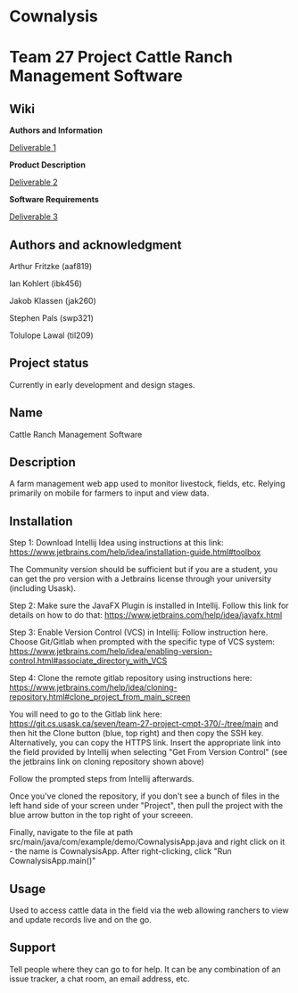# Cownalysis

# Team 27 Project Cattle Ranch Management Software

## Wiki
**Authors and Information**

[Deliverable 1](https://git.cs.usask.ca/seven/team-27-project-cmpt-370/-/wikis/Deliverable_1)

**Product Description**

[Deliverable 2](https://git.cs.usask.ca/seven/team-27-project-cmpt-370/-/wikis/Deliverable-2)

**Software Requirements**

[Deliverable 3](https://git.cs.usask.ca/seven/team-27-project-cmpt-370/-/wikis/deliverable_3)


## Authors and acknowledgment

Arthur Fritzke (aaf819)

Ian Kohlert (ibk456)

Jakob Klassen (jak260)

Stephen Pals (swp321)

Tolulope Lawal (til209)


## Project status
Currently in early development and design stages.

## Name
Cattle Ranch Management Software

## Description
A farm management web app used to monitor livestock, fields, etc. Relying primarily on mobile for farmers to input and view data.

## Installation
Step 1: Download Intellij Idea using instructions at this link:
https://www.jetbrains.com/help/idea/installation-guide.html#toolbox

The Community version should be sufficient but if you are a student, 
you can get the pro version with a Jetbrains license through your university (including Usask).

Step 2: Make sure the JavaFX Plugin is installed in Intellij.
Follow this link for details on how to do that: https://www.jetbrains.com/help/idea/javafx.html

Step 3: Enable Version Control (VCS) in Intellij:
Follow instruction here. Choose Git/Gitlab when prompted with the specific
type of VCS system: https://www.jetbrains.com/help/idea/enabling-version-control.html#associate_directory_with_VCS

Step 4: Clone the remote gitlab repository using instructions here:
https://www.jetbrains.com/help/idea/cloning-repository.html#clone_project_from_main_screen

You will need to go to the Gitlab link here: https://git.cs.usask.ca/seven/team-27-project-cmpt-370/-/tree/main
and then hit the Clone button (blue, top right) and then copy the SSH key. Alternatively,
you can copy the HTTPS link. Insert the appropriate link into the field provided by Intellij
when selecting "Get From Version Control" (see the jetbrains link on cloning repository shown above)

Follow the prompted steps from Intellij afterwards.

Once you've cloned the repository, if you don't see a bunch of files in the left hand side of your screen under "Project", 
then pull the project with the blue arrow button in the top right of your screeen.

Finally, navigate to the file at path src/main/java/com/example/demo/CownalysisApp.java
and right click on it - the name is CownalysisApp. After right-clicking, click "Run CownalysisApp.main()"





## Usage
Used to access cattle data in the field via the web allowing ranchers to view and update records live and on the go.

## Support
Tell people where they can go to for help. It can be any combination of an issue tracker, a chat room, an email address, etc.


